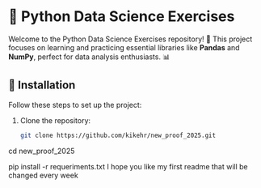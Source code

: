 # 🐍 Python Data Science Exercises

Welcome to the Python Data Science Exercises repository! 🎉 This project focuses on learning and practicing essential libraries like **Pandas** and **NumPy**, perfect for data analysis enthusiasts. 📊

## 🚀 Installation

Follow these steps to set up the project:

1. Clone the repository:
   ```bash
   git clone https://github.com/kikehr/new_proof_2025.git

cd new_proof_2025

pip install -r requeriments.txt
I hope you like my first readme that will be changed every week


